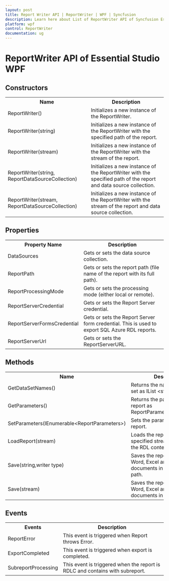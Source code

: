 ```yaml
---
layout: post
title: Report Writer API | ReportWriter | WPF | Syncfusion
description: Learn here about List of ReportWriter API of Syncfusion Essential Studio for WPF, its elements, features, and more.
platform: wpf
control: ReportWriter
documentation: ug
---
```


# ReportWriter API of Essential Studio WPF

## Constructors

<table>
<tr>
<th>
Name</th><th>
Description</th></tr>
<tr>
<td>
ReportWriter()</td><td>
Initializes a new instance of the ReportWriter.</td></tr>
<tr>
<td>
ReportWriter(string)</td><td>
Initializes a new instance of the ReportWriter with the specified path of the report.</td></tr>
<tr>
<td>
ReportWriter(stream)</td><td>
Initializes a new instance of the ReportWriter with the stream of the report.</td></tr>
<tr>
<td>
ReportWriter(string, ReportDataSourceCollection)</td><td>
Initializes a new instance of the ReportWriter with the specified path of the report and data source collection.</td></tr>
<tr>
<td>
ReportWriter(stream, ReportDataSourceCollection)</td><td>
Initializes a new instance of the ReportWriter with the stream of the report and data source collection.</td></tr>
</table>

## Properties

<table>
<tr>
<th>
Property Name</th><th>
Description </th></tr>
<tr>
<td>
DataSources</td><td>
Gets or sets the data source collection.</td></tr>
<tr>
<td>
ReportPath</td><td>
Gets or sets the report path (file name of the report with its full path).</td></tr>
<tr>
<td>
ReportProcessingMode</td><td>
Gets or sets the processing mode (either local or remote).</td></tr>
<tr>
<td>
ReportServerCredential</td><td>
Gets or sets the Report Server credential.</td></tr>
<tr>
<td>
ReportServerFormsCredential</td><td>
Gets or sets the Report Server form credential. This is used to export SQL Azure RDL reports.</td></tr>
<tr>
<td>
ReportServerUrl</td><td>
Gets or sets the ReportServerURL.</td></tr>
</table>

## Methods

<table>
<tr>
<th>
Name</th><th>
Description</th></tr>
<tr>
<td>
GetDataSetNames()</td><td>
Returns the names of the data set as IList &lt;string&gt;.</td></tr>
<tr>
<td>
GetParameters()</td><td>
Returns the parameters of the report as ReportParameterInfoCollection.</td></tr>
<tr>
<td>
SetParameters(IEnumerable&lt;ReportParameters&gt;)</td><td>
Sets the parameters of the report.</td></tr>
<tr>
<td>
LoadReport(stream)</td><td>
Loads the report with the specified stream that contains the RDL contents.</td></tr>
<tr>
<td>
Save(string,writer type)</td><td>
Saves the report as a PDF, Word, Excel and HTML documents in the mentioned path.</td></tr>
<tr>
<td>
Save(stream)</td><td>
Saves the report as a PDF, Word, Excel and HTML documents in the stream.</td></tr>
</table>

## Events

<table>
<tr><th>
Events</th><th>
Description </th></tr>
<tr><td>
ReportError</td><td>
This event is triggered when Report throws Error.</td></tr>
<tr><td>
ExportCompleted</td><td>
This event is triggered when export is completed.</td></tr>
<tr><td>
SubreportProcessing</td><td>
This event is triggered when the report is RDLC and contains with subreport.</td></tr>
</table>